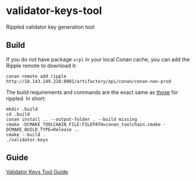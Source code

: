 # validator-keys-tool

Rippled validator key generation tool


## Build

If you do not have package `xrpl` in your local Conan cache,
you can add the Ripple remote to download it:

```
conan remote add ripple http://18.143.149.228:8081/artifactory/api/conan/conan-non-prod
```

The build requirements and commands are the exact same as
[those](https://github.com/XRPLF/rippled/blob/develop/BUILD.md) for rippled.
In short:

```
mkdir .build
cd .build
conan install .. --output-folder . --build missing
cmake -DCMAKE_TOOLCHAIN_FILE:FILEPATH=conan_toolchain.cmake -DCMAKE_BUILD_TYPE=Release ..
cmake --build .
./validator-keys
```


## Guide

[Validator Keys Tool Guide](doc/validator-keys-tool-guide.md)
